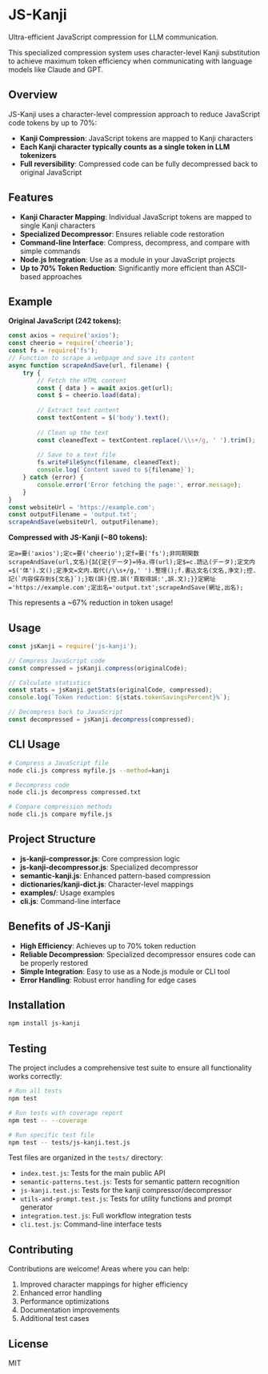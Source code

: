 # JS-Kanji

Ultra-efficient JavaScript compression for LLM communication.

This specialized compression system uses character-level Kanji substitution to achieve maximum token efficiency when communicating with language models like Claude and GPT.

## Overview

JS-Kanji uses a character-level compression approach to reduce JavaScript code tokens by up to 70%:

- **Kanji Compression**: JavaScript tokens are mapped to Kanji characters
- **Each Kanji character typically counts as a single token in LLM tokenizers**
- **Full reversibility**: Compressed code can be fully decompressed back to original JavaScript

## Features

- **Kanji Character Mapping**: Individual JavaScript tokens are mapped to single Kanji characters
- **Specialized Decompressor**: Ensures reliable code restoration
- **Command-line Interface**: Compress, decompress, and compare with simple commands
- **Node.js Integration**: Use as a module in your JavaScript projects
- **Up to 70% Token Reduction**: Significantly more efficient than ASCII-based approaches

## Example

**Original JavaScript (242 tokens):**
```javascript
const axios = require('axios');
const cheerio = require('cheerio');
const fs = require('fs');
// Function to scrape a webpage and save its content
async function scrapeAndSave(url, filename) {
    try {
        // Fetch the HTML content
        const { data } = await axios.get(url);
        const $ = cheerio.load(data);
        
        // Extract text content
        const textContent = $('body').text();
        
        // Clean up the text
        const cleanedText = textContent.replace(/\\s+/g, ' ').trim();
        
        // Save to a text file
        fs.writeFileSync(filename, cleanedText);
        console.log(`Content saved to ${filename}`);
    } catch (error) {
        console.error('Error fetching the page:', error.message);
    }
}
const websiteUrl = 'https://example.com';
const outputFilename = 'output.txt';
scrapeAndSave(websiteUrl, outputFilename);
```

**Compressed with JS-Kanji (~80 tokens):**
```
定a=要('axios');定c=要('cheerio');定f=要('fs');非同期関数scrapeAndSave(url,文名){試{定{データ}=待a.得(url);定$=c.読込(データ);定文内=$('体').文();定浄文=文内.取代(/\\s+/g,' ').整理();f.書込文名(文名,浄文);控.記(`内容保存到${文名}`);}取(誤){控.誤('頁取得誤:',誤.文);}}定網址='https://example.com';定出名='output.txt';scrapeAndSave(網址,出名);
```

This represents a ~67% reduction in token usage!

## Usage

```javascript
const jsKanji = require('js-kanji');

// Compress JavaScript code
const compressed = jsKanji.compress(originalCode);

// Calculate statistics
const stats = jsKanji.getStats(originalCode, compressed);
console.log(`Token reduction: ${stats.tokenSavingsPercent}%`);

// Decompress back to JavaScript
const decompressed = jsKanji.decompress(compressed);
```

## CLI Usage

```bash
# Compress a JavaScript file
node cli.js compress myfile.js --method=kanji

# Decompress code
node cli.js decompress compressed.txt

# Compare compression methods
node cli.js compare myfile.js
```

## Project Structure

- **js-kanji-compressor.js**: Core compression logic
- **js-kanji-decompressor.js**: Specialized decompressor
- **semantic-kanji.js**: Enhanced pattern-based compression
- **dictionaries/kanji-dict.js**: Character-level mappings
- **examples/**: Usage examples
- **cli.js**: Command-line interface

## Benefits of JS-Kanji

- **High Efficiency**: Achieves up to 70% token reduction
- **Reliable Decompression**: Specialized decompressor ensures code can be properly restored
- **Simple Integration**: Easy to use as a Node.js module or CLI tool
- **Error Handling**: Robust error handling for edge cases

## Installation

```bash
npm install js-kanji
```

## Testing

The project includes a comprehensive test suite to ensure all functionality works correctly:

```bash
# Run all tests
npm test

# Run tests with coverage report
npm test -- --coverage

# Run specific test file
npm test -- tests/js-kanji.test.js
```

Test files are organized in the `tests/` directory:
- `index.test.js`: Tests for the main public API
- `semantic-patterns.test.js`: Tests for semantic pattern recognition
- `js-kanji.test.js`: Tests for the kanji compressor/decompressor
- `utils-and-prompt.test.js`: Tests for utility functions and prompt generator
- `integration.test.js`: Full workflow integration tests
- `cli.test.js`: Command-line interface tests

## Contributing

Contributions are welcome! Areas where you can help:

1. Improved character mappings for higher efficiency
2. Enhanced error handling
3. Performance optimizations
4. Documentation improvements
5. Additional test cases

## License

MIT
